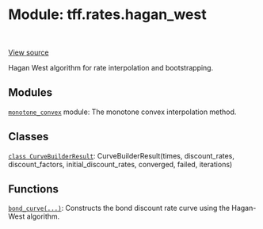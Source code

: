 <div itemscope itemtype="http://developers.google.com/ReferenceObject">
<meta itemprop="name" content="tff.rates.hagan_west" />
<meta itemprop="path" content="Stable" />
</div>

# Module: tff.rates.hagan_west

<!-- Insert buttons and diff -->

<table class="tfo-notebook-buttons tfo-api" align="left">
</table>

<a target="_blank" href="https://github.com/google/tf-quant-finance/blob/master/tf_quant_finance/rates/hagan_west/__init__.py">View source</a>



Hagan West algorithm for rate interpolation and bootstrapping.



## Modules

[`monotone_convex`](../../tff/rates/hagan_west/monotone_convex.md) module: The monotone convex interpolation method.

## Classes

[`class CurveBuilderResult`](../../tff/rates/hagan_west/CurveBuilderResult.md): CurveBuilderResult(times, discount_rates, discount_factors, initial_discount_rates, converged, failed, iterations)

## Functions

[`bond_curve(...)`](../../tff/rates/hagan_west/bond_curve.md): Constructs the bond discount rate curve using the Hagan-West algorithm.

